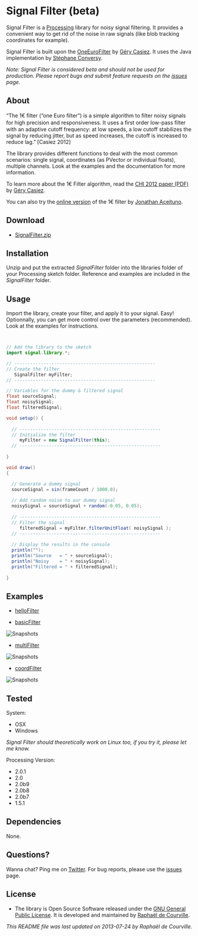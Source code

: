 # Signal Filter (beta)

Signal Filter is a [Processing](http://processing.org/) library for noisy signal filtering. It provides a convenient way to get rid of the noise in raw signals (like blob tracking coordinates for example).

Signal Filter is built upon the [OneEuroFilter](http://www.lifl.fr/~casiez/1euro/) by [Géry Casiez](http://www.lifl.fr/~casiez). It uses the Java implementation by [Stéphane Conversy](http://lii-enac.fr/~conversy/).

*Note: Signal Filter is considered beta and should not be used for production. Please report bugs and submit feature requests on the [issues](https://github.com/SableRaf/SignalFilter/issues) page.*


## About

“The 1€ ﬁlter (“one Euro ﬁlter”) is a simple algorithm to ﬁlter noisy signals for high precision and responsiveness. It uses a ﬁrst order low-pass ﬁlter with an adaptive cutoff frequency: at low speeds, a low cutoff stabilizes the signal by reducing jitter, but as speed increases, the cutoff is increased to reduce lag.” [Casiez 2012]

The library provides different functions to deal with the most common scenarios: single signal, coordinates (as PVector or individual floats), multiple channels. Look at the examples and the documentation for more information.

To learn more about the 1€ Filter algorithm, read the [CHI 2012 paper (PDF)](http://www.lifl.fr/~casiez/publications/CHI2012-casiez.pdf) by [Géry Casiez](http://www.lifl.fr/~casiez). 

You can also try the [online version](http://oin.name/1eurofilter/) of the 1€ filter by [Jonathan Aceituno](http://p.oin.name/).

## Download

* [SignalFilter.zip](http://s176381904.onlinehome.fr/processing/SignalFilter/download/SignalFilter.zip)

## Installation

Unzip and put the extracted *SignalFilter* folder into the libraries folder of your Processing sketch folder. Reference and examples are included in the *SignalFilter* folder.

## Usage

Import the library, create your filter, and apply it to your signal. Easy! Optionnally, you can get more control over the parameters (recommended). Look at the examples for instructions.

```java


// Add the library to the sketch
import signal.library.*;

// -----------------------------------------------------
// Create the filter
   SignalFilter myFilter;
// -----------------------------------------------------

// Variables for the dummy & filtered signal
float sourceSignal;
float noisySignal;
float filteredSignal;

void setup() {
  
  // -----------------------------------------------------
  // Initialize the filter
     myFilter = new SignalFilter(this);
  // -----------------------------------------------------
  
}

void draw()
{

  // Generate a dummy signal
  sourceSignal = sin(frameCount / 1000.0);
  
  // Add random noise to our dummy signal
  noisySignal = sourceSignal + random(-0.05, 0.05);
  
  // -----------------------------------------------------
  // Filter the signal
     filteredSignal = myFilter.filterUnitFloat( noisySignal );
  // -----------------------------------------------------
  
  // Display the results in the console
  println("");
  println("Source   = " + sourceSignal);
  println("Noisy    = " + noisySignal);
  println("Filtered = " + filteredSignal);
  
}

```


## Examples

* [helloFilter](https://github.com/SableRaf/signalfilter/tree/master/SignalFilter/examples/helloFilter/helloFilter.pde)

* [basicFilter](https://github.com/SableRaf/signalfilter/tree/master/SignalFilter/examples/basicFilter/basicFilter.pde)

![Snapshots](https://raw.github.com/SableRaf/signalfilter/master/ressources/basicFilter.jpg)

* [multiFilter](https://github.com/SableRaf/signalfilter/tree/master/SignalFilter/examples/multiFilter/multiFilter.pde)

![Snapshots](https://raw.github.com/SableRaf/signalfilter/master/ressources/multiFilter.jpg)

* [coordFilter](https://github.com/SableRaf/signalfilter/tree/master/SignalFilter/examples/coordFilter/coordFilter.pde)

![Snapshots](https://raw.github.com/SableRaf/signalfilter/master/ressources/coordFilter.jpg)



## Tested

System: 

* OSX 
* Windows

*Signal Filter should theoretically work on Linux too, if you try it, please let me know.*

Processing Version: 

* 2.0.1
* 2.0
* 2.0b9
* 2.0b8
* 2.0b7
* 1.5.1


## Dependencies

None.


## Questions?

Wanna chat? Ping me on [Twitter](https://twitter.com/sableRaph). For bug reports, please use the [issues](https://github.com/SableRaf/SignalFilter/issues) page.


## License

* The library is Open Source Software released under the [GNU General Public License](http://www.gnu.org/licenses/gpl.html). It is developed and maintained by [Raphaël de Courville](https://vimeo.com/sableraf/).

*This README file was last updated on 2013-07-24 by Raphaël de Courville.*